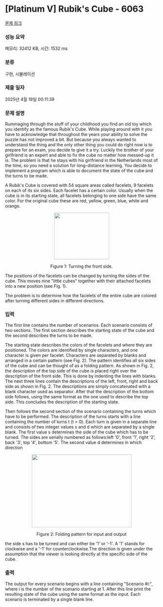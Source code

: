# [Platinum V] Rubik's Cube - 6063 

[문제 링크](https://www.acmicpc.net/problem/6063) 

### 성능 요약

메모리: 32412 KB, 시간: 1532 ms

### 분류

구현, 시뮬레이션

### 제출 일자

2025년 4월 19일 00:11:39

### 문제 설명

<p>Rummaging through the stuff of your childhood you find an old toy which you identify as the famous Rubik's Cube. While playing around with it you have to acknowledge that throughout the years your ability to solve the puzzle has not improved a bit. But because you always wanted to understand the thing and the only other thing you could do right now is to prepare for an exam, you decide to give it a try. Luckily the brother of your girlfriend is an expert and able to fix the cube no matter how messed-up it is. The problem is that he stays with his girlfriend in the Netherlands most of the time, so you need a solution for long-distance learning. You decide to implement a program which is able to document the state of the cube and the turns to be made. </p>

<p>A Rubik's Cube is covered with 54 square areas called facelets, 9 facelets on each of its six sides. Each facelet has a certain color. Usually when the cube is in its starting state, all facelets belonging to one side have the same color. For the original cube these are red, yellow, green, blue, white and orange. </p>

<p style="text-align: center;"><img alt="" src="https://onlinejudgeimages.s3-ap-northeast-1.amazonaws.com/problem/6063/1.png" style="height:153px; width:181px"></p>

<p style="text-align: center;">Figure 1: Turning the front side.</p>

<p>The positions of the facelets can be changed by turning the sides of the cube. This moves nine "little cubes" together with their attached facelets into a new position (see Fig. 1). </p>

<p>The problem is to determine how the facelets of the entire cube are colored after turning different sides in different directions.</p>

### 입력 

 <p>The first line contains the number of scenarios. Each scenario consists of two sections. The first section describes the starting state of the cube and the second describes the turns to be made. </p>

<p>The starting state describes the colors of the facelets and where they are positioned. The colors are identified by single characters, and one character is given per facelet. Characters are separated by blanks and arranged in a certain pattern (see Fig. 2). The pattern identifies all six sides of the cube and can be thought of as a folding pattern. As shown in Fig. 2, the description of the top side of the cube is placed right over the description of the front side. This is done by indenting the lines with blanks. The next three lines contain the descriptions of the left, front, right and back side as shown in Fig. 2. The descriptions are simply concatenated with a blank character used as separator. After that the description of the bottom side follows, using the same format as the one used to describe the top side. This concludes the description of the starting state. </p>

<p>Then follows the second section of the scenario containing the turns which have to be performed. The description of the turns starts with a line containing the number of turns t (t > 0). Each turn is given in a separate line and consists of two integer values s and d which are separated by a single blank. The first value s determines the side of the cube which has to be turned. The sides are serially numbered as follows:left '0', front '1', right '2', back '3', top '4', bottom '5'. The second value d determines in which direction </p>

<p style="text-align: center;"><img alt="" src="https://onlinejudgeimages.s3-ap-northeast-1.amazonaws.com/problem/6063/2.png" style="height:239px; width:329px"></p>

<p style="text-align: center;">Figure 2: Folding pattern for input and output</p>

<p>the side s has to be turned and can either be '1' or '-1'. A '1' stands for clockwise and a '-1' for counterclockwise.The direction is given under the assumption that the viewer is looking directly at the specific side of the cube.</p>

### 출력 

 <p>The output for every scenario begins with a line containing "Scenario #i:", where i is the number of the scenario starting at 1. After this line print the resulting state of the cube using the same format as the input. Each scenario is terminated by a single blank line.</p>

<p> </p>

